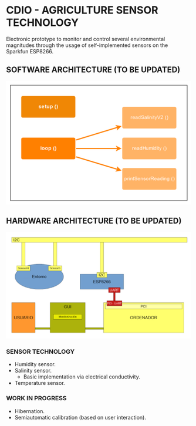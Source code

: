 # CDIO - AGRICULTURE SENSOR TECHNOLOGY

Electronic prototype to monitor and control several environmental magnitudes through the usage of self-implemented sensors on the Sparkfun ESP8266.

## SOFTWARE ARCHITECTURE (TO BE UPDATED)

<img src="/Sprint1/img/softwareArchitecture.png">

## HARDWARE ARCHITECTURE (TO BE UPDATED)

<img src="/Sprint1/img/hardwareArchitecture.png">

### SENSOR TECHNOLOGY

* Humidity sensor.
* Salinity sensor.
  * Basic implementation via electrical conductivity.
* Temperature sensor.

### WORK IN PROGRESS

* Hibernation.
* Semiautomatic calibration (based on user interaction).


